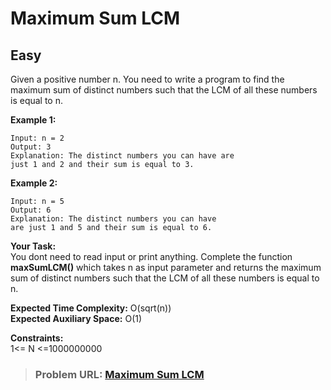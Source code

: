 # **Maximum Sum LCM**

## **Easy**

Given a positive number n. You need to write a program to find the maximum sum of distinct numbers such that the LCM of all these numbers is equal to n.

**Example 1:**

```
Input: n = 2
Output: 3 
Explanation: The distinct numbers you can have are
just 1 and 2 and their sum is equal to 3.
```

**Example 2:**

```
Input: n = 5
Output: 6
Explanation: The distinct numbers you can have
are just 1 and 5 and their sum is equal to 6.

```

**Your Task:**  
You dont need to read input or print anything. Complete the function **maxSumLCM()** which takes n as input parameter and returns the maximum sum of distinct numbers such that the LCM of all these numbers is equal to n.

**Expected Time Complexity:** O(sqrt(n))  
**Expected Auxiliary Space:** O(1)

**Constraints:**  
1&lt;= N &lt;=1000000000

> ### **Problem URL: [Maximum Sum LCM](https://practice.geeksforgeeks.org/problems/maximum-sum-lcm3025/1)**
